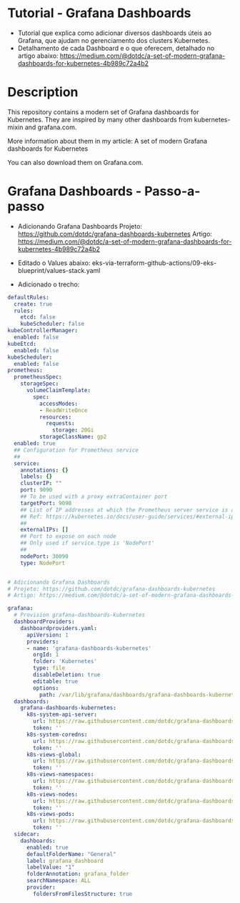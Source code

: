 
# Tutorial - Grafana Dashboards

- Tutorial que explica como adicionar diversos dashboards úteis ao Grafana, que ajudam no gerenciamento dos clusters Kubernetes.
- Detalhamento de cada Dashboard e o que oferecem, detalhado no artigo abaixo:
<https://medium.com/@dotdc/a-set-of-modern-grafana-dashboards-for-kubernetes-4b989c72a4b2>


# Description

This repository contains a modern set of Grafana dashboards for Kubernetes.
They are inspired by many other dashboards from kubernetes-mixin and grafana.com.

More information about them in my article: A set of modern Grafana dashboards for Kubernetes

You can also download them on Grafana.com.

# Grafana Dashboards - Passo-a-passo

-  Adicionando Grafana Dashboards
Projeto: https://github.com/dotdc/grafana-dashboards-kubernetes
Artigo: https://medium.com/@dotdc/a-set-of-modern-grafana-dashboards-for-kubernetes-4b989c72a4b2

- Editado o Values abaixo:
eks-via-terraform-github-actions/09-eks-blueprint/values-stack.yaml


- Adicionado o trecho:

~~~~YAML
defaultRules:
  create: true
  rules:
    etcd: false
    kubeScheduler: false
kubeControllerManager:
  enabled: false
kubeEtcd:
  enabled: false
kubeScheduler:
  enabled: false
prometheus:
  prometheusSpec:
    storageSpec:
      volumeClaimTemplate:
        spec:
          accessModes:
          - ReadWriteOnce
          resources:
            requests:
              storage: 20Gi
          storageClassName: gp2
  enabled: true
  ## Configuration for Prometheus service
  ##
  service:
    annotations: {}
    labels: {}
    clusterIP: ""
    port: 9090
    ## To be used with a proxy extraContainer port
    targetPort: 9090
    ## List of IP addresses at which the Prometheus server service is available
    ## Ref: https://kubernetes.io/docs/user-guide/services/#external-ips
    ##
    externalIPs: []
    ## Port to expose on each node
    ## Only used if service.type is 'NodePort'
    ##
    nodePort: 30090
    type: NodePort


# Adicionando Grafana Dashboards
# Projeto: https://github.com/dotdc/grafana-dashboards-kubernetes
# Artigo: https://medium.com/@dotdc/a-set-of-modern-grafana-dashboards-for-kubernetes-4b989c72a4b2

grafana:
  # Provision grafana-dashboards-kubernetes
  dashboardProviders:
    dashboardproviders.yaml:
      apiVersion: 1
      providers:
      - name: 'grafana-dashboards-kubernetes'
        orgId: 1
        folder: 'Kubernetes'
        type: file
        disableDeletion: true
        editable: true
        options:
          path: /var/lib/grafana/dashboards/grafana-dashboards-kubernetes
  dashboards:
    grafana-dashboards-kubernetes:
      k8s-system-api-server:
        url: https://raw.githubusercontent.com/dotdc/grafana-dashboards-kubernetes/master/dashboards/k8s-system-api-server.json
        token: ''
      k8s-system-coredns:
        url: https://raw.githubusercontent.com/dotdc/grafana-dashboards-kubernetes/master/dashboards/k8s-system-coredns.json
        token: ''
      k8s-views-global:
        url: https://raw.githubusercontent.com/dotdc/grafana-dashboards-kubernetes/master/dashboards/k8s-views-global.json
        token: ''
      k8s-views-namespaces:
        url: https://raw.githubusercontent.com/dotdc/grafana-dashboards-kubernetes/master/dashboards/k8s-views-namespaces.json
        token: ''
      k8s-views-nodes:
        url: https://raw.githubusercontent.com/dotdc/grafana-dashboards-kubernetes/master/dashboards/k8s-views-nodes.json
        token: ''
      k8s-views-pods:
        url: https://raw.githubusercontent.com/dotdc/grafana-dashboards-kubernetes/master/dashboards/k8s-views-pods.json
        token: ''
  sidecar:
    dashboards:
      enabled: true
      defaultFolderName: "General"
      label: grafana_dashboard
      labelValue: "1"
      folderAnnotation: grafana_folder
      searchNamespace: ALL
      provider:
        foldersFromFilesStructure: true
~~~~